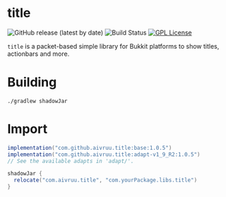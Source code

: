 # title
![GitHub release (latest by date)](https://img.shields.io/github/v/release/aivruu/title)
![Build Status](https://img.shields.io/github/actions/workflow/status/aivruu/title/build.yml?branch=main)
[![GPL License](https://img.shields.io/badge/license-GPL-blue)](LICENSE)

`title` is a packet-based simple library for Bukkit platforms to show titles, actionbars and more.

# Building
`./gradlew shadowJar`

# Import
```gradle
implementation("com.github.aivruu.title:base:1.0.5")
implementation("com.github.aivruu.title:adapt-v1_9_R2:1.0.5")
// See the available adapts in 'adapt/'.

shadowJar {
  relocate("com.aivruu.title", "com.yourPackage.libs.title")
}
```
